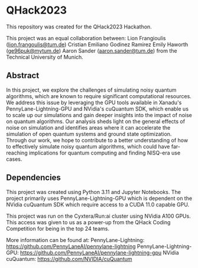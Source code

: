 # QHack2023

This repository was created for the QHack2023 Hackathon.

This project was an equal collaboration between:
Lion Frangioulis (lion.frangoulis@tum.de)
Cristian Emiliano Godinez Ramirez
Emily Haworth (ge96puk@mytum.de)
Aaron Sander (aaron.sander@tum.de)
from the Technical University of Munich.


## Abstract

In this project, we explore the challenges of simulating noisy quantum algorithms, which are known to require significant computational resources. We address this issue by leveraging the GPU tools available in Xanadu's PennyLane-Lightning-GPU and NVidia's cuQuantum SDK, which enable us to scale up our simulations and gain deeper insights into the impact of noise on quantum algorithms. Our analysis sheds light on the general effects of noise on simulation and identifies areas where it can accelerate the simulation of open quantum systems and ground state optimization. Through our work, we hope to contribute to a better understanding of how to effectively simulate noisy quantum algorithms, which could have far-reaching implications for quantum computing and finding NISQ-era use cases.

## Dependencies

This project was created using Python 3.11 and Jupyter Notebooks.
The project primarily uses PennyLane-Lightning-GPU which is dependent on the NVidia cuQuantum SDK which require access to a CUDA 11.0 capable GPU.

This project was run on the Cyxtera/Run:ai cluster using NVidia A100 GPUs.
This access was given to us as a power-up from the QHack Coding Competition for being in the top 24 teams.

More information can be found at:
PennyLane-Lightning: https://github.com/PennyLaneAI/pennylane-lightning
PennyLane-Lightning-GPU: https://github.com/PennyLaneAI/pennylane-lightning-gpu
NVidia cuQuantum: https://github.com/NVIDIA/cuQuantum
